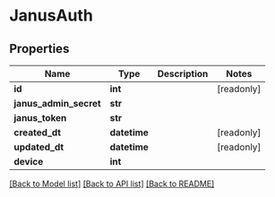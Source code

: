 # JanusAuth


## Properties
Name | Type | Description | Notes
------------ | ------------- | ------------- | -------------
**id** | **int** |  | [readonly] 
**janus_admin_secret** | **str** |  | 
**janus_token** | **str** |  | 
**created_dt** | **datetime** |  | [readonly] 
**updated_dt** | **datetime** |  | [readonly] 
**device** | **int** |  | 

[[Back to Model list]](../README.md#documentation-for-models) [[Back to API list]](../README.md#documentation-for-api-endpoints) [[Back to README]](../README.md)


